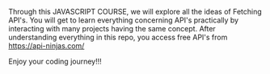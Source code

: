 Through this JAVASCRIPT COURSE, we will explore all the ideas of Fetching API's.
You will get to learn everything concerning API's practically by interacting with many projects having the same concept.
After understanding everything in this repo, you access free API's from https://api-ninjas.com/

Enjoy your coding journey!!!